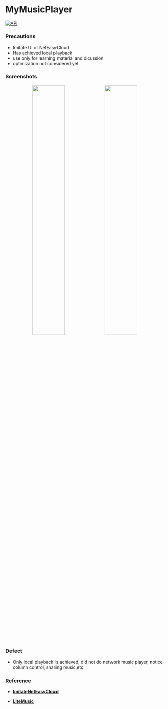# MyMusicPlayer

[![API](https://img.shields.io/badge/API-23-orange.svg)](https://android-arsenal.com/api?level=23)

### Precautions
- Imitate UI of NetEasyCloud
- Has achieved local playback
- use only for learning material and dicussion
- optimization not considered yet

### Screenshots
<p align="center">
<img src="http://chuantu.biz/t6/94/1507889720x2093756394.png" width = "45%" height="45%" />
<img src="http://chuantu.biz/t6/94/1507889794x2918527086.png" width = "45%" height="45%" />

</p>

### Defect

- Only local playback is achieved, did not do network music player, notice column control, sharing music,etc

### Reference
- [**ImitateNetEasyCloud**](https://github.com/ChanWong21/PonyMusic)

- [**LiteMusic**](http://download.csdn.net/download/u010156024/9793829)
